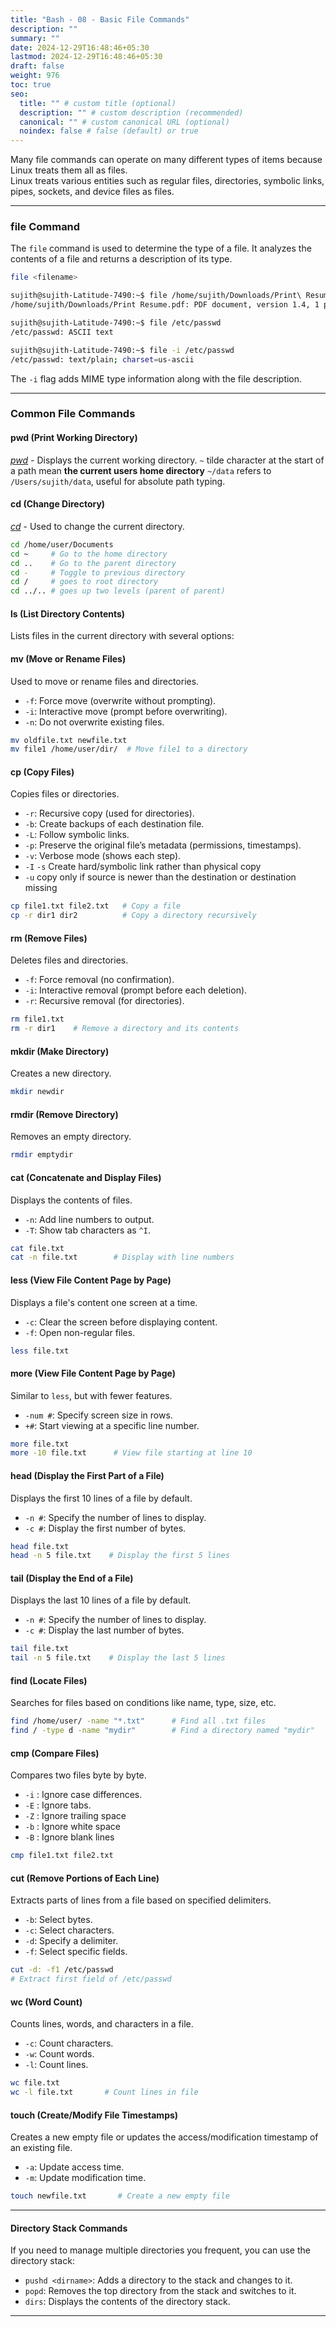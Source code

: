 ```yaml
---
title: "Bash - 08 - Basic File Commands"
description: ""
summary: ""
date: 2024-12-29T16:48:46+05:30
lastmod: 2024-12-29T16:48:46+05:30
draft: false
weight: 976
toc: true
seo:
  title: "" # custom title (optional)
  description: "" # custom description (recommended)
  canonical: "" # custom canonical URL (optional)
  noindex: false # false (default) or true
---
```




Many file commands can operate on many different types of items because Linux treats them all as files.      
Linux treats various entities such as regular files, directories, symbolic links, pipes, sockets, and device files as files.   

---

### **file Command**

The `file` command is used to determine the type of a file. It analyzes the contents of a file and returns a description of its type.

```bash {frame="none"}
file <filename>
```

```bash {frame="none"}
sujith@sujith-Latitude-7490:~$ file /home/sujith/Downloads/Print\ Resume.pdf
/home/sujith/Downloads/Print Resume.pdf: PDF document, version 1.4, 1 page(s)

sujith@sujith-Latitude-7490:~$ file /etc/passwd
/etc/passwd: ASCII text

sujith@sujith-Latitude-7490:~$ file -i /etc/passwd
/etc/passwd: text/plain; charset=us-ascii
```

The `-i` flag adds MIME type information along with the file description.


---

### **Common File Commands**


#### **pwd (Print Working Directory)**
[*pwd*](/personal-site/docs/bash-linux/command-docs/pwd) - Displays the current working directory.
`~`  tilde character at the start of a path mean **the current users home directory**
`~/data` refers to `/Users/sujith/data`, useful for absolute path typing.


#### **cd (Change Directory)**
[*cd*](/personal-site/docs/bash-linux/command-docs/cd-change-directory) - Used to change the current directory.

```bash {frame="none"}
cd /home/user/Documents
cd ~     # Go to the home directory
cd ..    # Go to the parent directory
cd -     # Toggle to previous directory
cd /     # goes to root directory
cd ../.. # goes up two levels (parent of parent)
```


#### **ls (List Directory Contents)**
Lists files in the current directory with several options:


#### **mv (Move or Rename Files)**
Used to move or rename files and directories.
- `-f`: Force move (overwrite without prompting).
- `-i`: Interactive move (prompt before overwriting).
- `-n`: Do not overwrite existing files.
```bash {frame="none"}
mv oldfile.txt newfile.txt
mv file1 /home/user/dir/  # Move file1 to a directory
```


#### **cp (Copy Files)**

Copies files or directories.
- `-r`: Recursive copy (used for directories).
- `-b`: Create backups of each destination file.
- `-L`: Follow symbolic links.
- `-p`: Preserve the original file’s metadata (permissions, timestamps).
- `-v`: Verbose mode (shows each step).
- `-I` `-s`   Create hard/symbolic link rather than physical copy
- `-u`  copy only if source is newer than the destination or destination missing

```bash {frame="none"}
cp file1.txt file2.txt   # Copy a file
cp -r dir1 dir2          # Copy a directory recursively
```


#### **rm (Remove Files)**
Deletes files and directories.
- `-f`: Force removal (no confirmation).
- `-i`: Interactive removal (prompt before each deletion).
- `-r`: Recursive removal (for directories).

```bash {frame="none"}
rm file1.txt
rm -r dir1    # Remove a directory and its contents
```


#### **mkdir (Make Directory)**
Creates a new directory.

```bash {frame="none"}
mkdir newdir
```


#### **rmdir (Remove Directory)**
Removes an empty directory.

```bash {frame="none"}
rmdir emptydir
```


#### **cat (Concatenate and Display Files)**
Displays the contents of files.
- `-n`: Add line numbers to output.
- `-T`: Show tab characters as `^I`.

```bash {frame="none"}
cat file.txt
cat -n file.txt        # Display with line numbers
```


#### **less (View File Content Page by Page)**

Displays a file's content one screen at a time.
- `-c`: Clear the screen before displaying content.
- `-f`: Open non-regular files.

```bash {frame="none"}
less file.txt
```


#### **more (View File Content Page by Page)**

Similar to `less`, but with fewer features.
- `-num #`: Specify screen size in rows.
- `+#`: Start viewing at a specific line number.

```bash {frame="none"}
more file.txt
more -10 file.txt      # View file starting at line 10
```


#### **head (Display the First Part of a File)**
Displays the first 10 lines of a file by default.
- `-n #`: Specify the number of lines to display.
- `-c #`: Display the first number of bytes.

```bash {frame="none"}
head file.txt
head -n 5 file.txt    # Display the first 5 lines
```


#### **tail (Display the End of a File)**
Displays the last 10 lines of a file by default.
- `-n #`: Specify the number of lines to display.
- `-c #`: Display the last number of bytes.

```bash {frame="none"}
tail file.txt
tail -n 5 file.txt    # Display the last 5 lines
```


#### **find (Locate Files)**
Searches for files based on conditions like name, type, size, etc.

```bash {frame="none"}
find /home/user/ -name "*.txt"      # Find all .txt files
find / -type d -name "mydir"        # Find a directory named "mydir"
```


#### **cmp (Compare Files)**
Compares two files byte by byte.
- `-i` : Ignore case differences.
- `-E` : Ignore tabs.
- `-Z` : Ignore trailing space
- `-b` : Ignore white space
- `-B` : Ignore blank lines

```bash {frame="none"}
cmp file1.txt file2.txt
```


#### **cut (Remove Portions of Each Line)**
Extracts parts of lines from a file based on specified delimiters.
- `-b`: Select bytes.
- `-c`: Select characters.
- `-d`: Specify a delimiter.
- `-f`: Select specific fields.

```bash {frame="none"}
cut -d: -f1 /etc/passwd      
# Extract first field of /etc/passwd
```


#### **wc (Word Count)**
Counts lines, words, and characters in a file.
- `-c`: Count characters.
- `-w`: Count words.
- `-l`: Count lines.

```bash {frame="none"}
wc file.txt
wc -l file.txt       # Count lines in file
```


#### **touch (Create/Modify File Timestamps)**
Creates a new empty file or updates the access/modification timestamp of an existing file.
- `-a`: Update access time.
- `-m`: Update modification time.

```bash {frame="none"}
touch newfile.txt       # Create a new empty file
```


---

#### **Directory Stack Commands**

If you need to manage multiple directories you frequent, you can use the directory stack:

- `pushd <dirname>`: Adds a directory to the stack and changes to it.
- `popd`: Removes the top directory from the stack and switches to it.
- `dirs`: Displays the contents of the directory stack.

---
